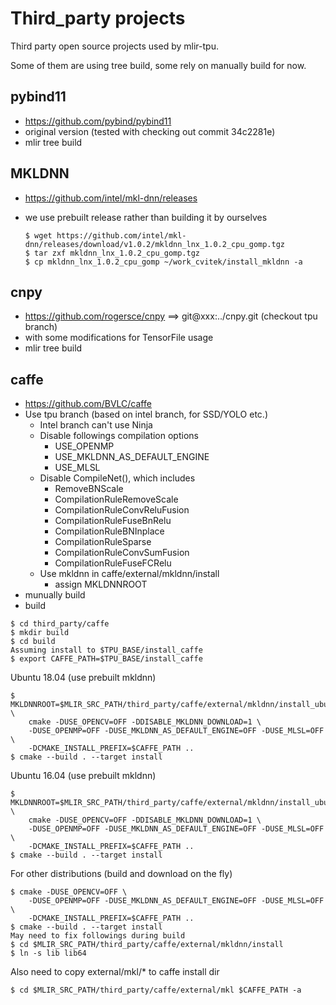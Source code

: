 # Third_party projects

Third party open source projects used by mlir-tpu.

Some of them are using tree build, some rely on manually build for now.

## pybind11

- https://github.com/pybind/pybind11
- original version (tested with checking out commit 34c2281e)
- mlir tree build

## MKLDNN

- https://github.com/intel/mkl-dnn/releases
- we use prebuilt release rather than building it by ourselves

  `$ wget https://github.com/intel/mkl-dnn/releases/download/v1.0.2/mkldnn_lnx_1.0.2_cpu_gomp.tgz`\
  `$ tar zxf mkldnn_lnx_1.0.2_cpu_gomp.tgz`\
  `$ cp mkldnn_lnx_1.0.2_cpu_gomp ~/work_cvitek/install_mkldnn -a`

## cnpy

- https://github.com/rogersce/cnpy  ==>  git@xxx:../cnpy.git (checkout tpu branch)
- with some modifications for TensorFile usage
- mlir tree build

## caffe

- https://github.com/BVLC/caffe
- Use tpu branch (based on intel branch, for SSD/YOLO etc.)
  * Intel branch can't use Ninja
  * Disable followings compilation options
    * USE_OPENMP
    * USE_MKLDNN_AS_DEFAULT_ENGINE
    * USE_MLSL
  * Disable CompileNet(), which includes
    * RemoveBNScale<Dtype>
    * CompilationRuleRemoveScale
    * CompilationRuleConvReluFusion
    * CompilationRuleFuseBnRelu
    * CompilationRuleBNInplace
    * CompilationRuleSparse
    * CompilationRuleConvSumFusion
    * CompilationRuleFuseFCRelu
  * Use mkldnn in caffe/external/mkldnn/install
    * assign MKLDNNROOT
- munually build
- build

```
$ cd third_party/caffe
$ mkdir build
$ cd build
Assuming install to $TPU_BASE/install_caffe
$ export CAFFE_PATH=$TPU_BASE/install_caffe
```

Ubuntu 18.04 (use prebuilt mkldnn)
```
$ MKLDNNROOT=$MLIR_SRC_PATH/third_party/caffe/external/mkldnn/install_ubuntu1804 \
    cmake -DUSE_OPENCV=OFF -DDISABLE_MKLDNN_DOWNLOAD=1 \
    -DUSE_OPENMP=OFF -DUSE_MKLDNN_AS_DEFAULT_ENGINE=OFF -DUSE_MLSL=OFF \
    -DCMAKE_INSTALL_PREFIX=$CAFFE_PATH ..
$ cmake --build . --target install
```

Ubuntu 16.04 (use prebuilt mkldnn)
```
$ MKLDNNROOT=$MLIR_SRC_PATH/third_party/caffe/external/mkldnn/install_ubuntu1604 \
    cmake -DUSE_OPENCV=OFF -DDISABLE_MKLDNN_DOWNLOAD=1 \
    -DUSE_OPENMP=OFF -DUSE_MKLDNN_AS_DEFAULT_ENGINE=OFF -DUSE_MLSL=OFF \
    -DCMAKE_INSTALL_PREFIX=$CAFFE_PATH ..
$ cmake --build . --target install
```

For other distributions (build and download on the fly)
```
$ cmake -DUSE_OPENCV=OFF \
    -DUSE_OPENMP=OFF -DUSE_MKLDNN_AS_DEFAULT_ENGINE=OFF -DUSE_MLSL=OFF \
    -DCMAKE_INSTALL_PREFIX=$CAFFE_PATH ..
$ cmake --build . --target install
May need to fix followings during build
$ cd $MLIR_SRC_PATH/third_party/caffe/external/mkldnn/install
$ ln -s lib lib64
```

Also need to copy external/mkl/* to caffe install dir
```
$ cd $MLIR_SRC_PATH/third_party/caffe/external/mkl $CAFFE_PATH -a
```
